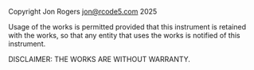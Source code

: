 Copyright Jon Rogers <jon@rcode5.com> 2025

Usage of the works is permitted provided that this instrument is retained with the works, so that any entity that uses the works is notified of this instrument.

DISCLAIMER: THE WORKS ARE WITHOUT WARRANTY.
